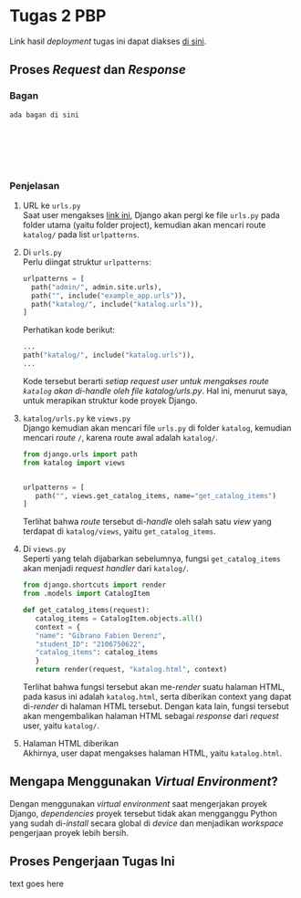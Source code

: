 # Tugas 2 PBP

Link hasil _deployment_ tugas ini dapat diakses [di sini](https://gibs-tugas-2-pbp.herokuapp.com/katalog/).

## Proses _Request_ dan _Response_

### Bagan

```
ada bagan di sini







```

### Penjelasan

1. URL ke `urls.py`<br>
   Saat user mengakses [link ini](https://gibs-tugas-2-pbp.herokuapp.com/katalog/), Django akan pergi ke file `urls.py` pada folder utama (yaitu folder project), kemudian akan mencari route `katalog/` pada list `urlpatterns`.

2. Di `urls.py`<br>
   Perlu diingat struktur `urlpatterns`:

   ```py
   urlpatterns = [
     path("admin/", admin.site.urls),
     path("", include("example_app.urls")),
     path("katalog/", include("katalog.urls")),
   ]
   ```

   Perhatikan kode berikut:

   ```py
   ...
   path("katalog/", include("katalog.urls")),
   ...
   ```

   Kode tersebut berarti _setiap request user untuk mengakses route `katalog` akan di-handle oleh file katalog/urls.py_. Hal ini, menurut saya, untuk merapikan struktur kode proyek Django.

3. `katalog/urls.py` ke `views.py`<br>
   Django kemudian akan mencari file `urls.py` di folder `katalog`, kemudian mencari _route_ `/`, karena route awal adalah `katalog/`.

   ```py
   from django.urls import path
   from katalog import views


   urlpatterns = [
      path("", views.get_catalog_items, name="get_catalog_items")
   ]
   ```

   Terlihat bahwa _route_ tersebut di-_handle_ oleh salah satu _view_ yang terdapat di `katalog/views`, yaitu `get_catalog_items`.

4. Di `views.py`<br>
   Seperti yang telah dijabarkan sebelumnya, fungsi `get_catalog_items` akan menjadi _request handler_ dari `katalog/`.

   ```py
   from django.shortcuts import render
   from .models import CatalogItem

   def get_catalog_items(request):
      catalog_items = CatalogItem.objects.all()
      context = {
      "name": "Gibrano Fabien Derenz",
      "student_ID": "2106750622",
      "catalog_items": catalog_items
      }
      return render(request, "katalog.html", context)
   ```

   Terlihat bahwa fungsi tersebut akan me-_render_ suatu halaman HTML, pada kasus ini adalah `katalog.html`, serta diberikan context yang dapat di-_render_ di halaman HTML tersebut. Dengan kata lain, fungsi tersebut akan mengembalikan halaman HTML sebagai _response_ dari _request_ user, yaitu `katalog/`.

5. Halaman HTML diberikan<br>
   Akhirnya, user dapat mengakses halaman HTML, yaitu `katalog.html`.

## Mengapa Menggunakan _Virtual Environment_?

Dengan menggunakan _virtual environment_ saat mengerjakan proyek Django, _dependencies_ proyek tersebut tidak akan mengganggu Python yang sudah di-_install_ secara global di _device_ dan menjadikan _workspace_ pengerjaan proyek lebih bersih.

## Proses Pengerjaan Tugas Ini

text goes here
